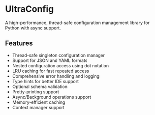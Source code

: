 # UltraConfig

A high-performance, thread-safe configuration management library for Python with async support.

## Features

- Thread-safe singleton configuration manager
- Support for JSON and YAML formats
- Nested configuration access using dot notation
- LRU caching for fast repeated access
- Comprehensive error handling and logging
- Type hints for better IDE support
- Optional schema validation
- Pretty-printing support
- Async/Background operations support
- Memory-efficient caching
- Context manager support
